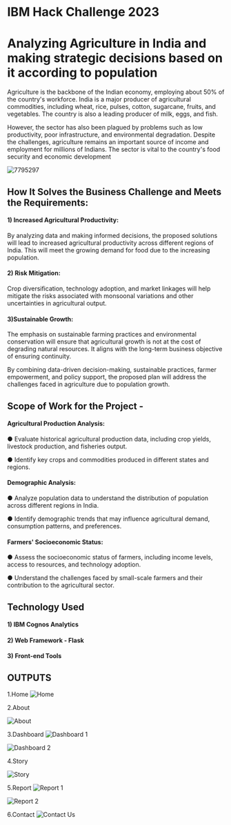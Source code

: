 # IBM Hack Challenge 2023

# Analyzing Agriculture in India and making strategic decisions based on it according to population

Agriculture is the backbone of the Indian economy, employing about 50% of the
country's workforce. India is a major producer of agricultural commodities, including
wheat, rice, pulses, cotton, sugarcane, fruits, and vegetables. The country is also a
leading producer of milk, eggs, and fish.

However, the sector has also been plagued by problems such as low productivity, poor
infrastructure, and environmental degradation.
Despite the challenges, agriculture remains an important source of income and
employment for millions of Indians. The sector is vital to the country's food security and
economic development

![7795297](https://github.com/smartinternz02/SBSPS-Challenge-10427-1690993891/assets/108221297/233e84f8-9078-4d64-94d2-0b3bbc2f7d10)


## How It Solves the Business Challenge and Meets the Requirements:

#### 1) Increased Agricultural Productivity: 
By analyzing data and making informed decisions, the proposed solutions will lead to increased agricultural productivity across different regions of India. This will meet the growing demand for food due to the increasing population.



#### 2) Risk Mitigation:
Crop diversification, technology adoption, and market linkages will help mitigate the risks associated with monsoonal variations and other uncertainties in agricultural output.



#### 3)Sustainable Growth: 
The emphasis on sustainable farming practices and environmental conservation will ensure that agricultural growth is not at the cost of degrading natural resources. It aligns with the long-term business objective of ensuring continuity.

By combining data-driven decision-making, sustainable practices, farmer empowerment, and policy support, the proposed plan will address the challenges faced in agriculture due to population growth.
## Scope of Work for the Project -

#### Agricultural Production Analysis:
● Evaluate historical agricultural production data, including crop yields, livestock
production, and fisheries output.

● Identify key crops and commodities produced in different states and regions.

#### Demographic Analysis:

● Analyze population data to understand the distribution of population across
different regions in India.

● Identify demographic trends that may influence agricultural demand,
consumption patterns, and preferences.

#### Farmers' Socioeconomic Status:

● Assess the socioeconomic status of farmers, including income levels, access to
resources, and technology adoption.

● Understand the challenges faced by small-scale farmers and their contribution to
the agricultural sector.



## Technology Used

#### 1)  IBM Cognos Analytics

#### 2) Web Framework - Flask

#### 3) Front-end Tools



## OUTPUTS

1.Home
![Home](https://github.com/smartinternz02/SBSPS-Challenge-10427-1690993891/assets/108221297/fedf8440-d02d-4a37-b415-4a3965fe677c)



2.About

![About](https://github.com/smartinternz02/SBSPS-Challenge-10427-1690993891/assets/108221297/7bae040c-57d4-4291-b43f-655abb43e897)


3.Dashboard
![Dashboard 1](https://github.com/smartinternz02/SBSPS-Challenge-10427-1690993891/assets/108221297/05dd86c8-b835-4e40-bec7-ad3369dad142)

![Dashboard 2](https://github.com/smartinternz02/SBSPS-Challenge-10427-1690993891/assets/108221297/79d863c6-c344-4d42-b6e3-954df993a6e4)


4.Story

![Story](https://github.com/smartinternz02/SBSPS-Challenge-10427-1690993891/assets/108221297/fca9b8c7-f53a-4fa5-91ca-8434f7bc2347)


5.Report
![Report 1](https://github.com/smartinternz02/SBSPS-Challenge-10427-1690993891/assets/108221297/b91be4e2-e897-44f2-a8dd-32f01de6e370)


![Report 2](https://github.com/smartinternz02/SBSPS-Challenge-10427-1690993891/assets/108221297/eecb9b67-4272-4aa8-bfee-495be6cd87af)


6.Contact
![Contact Us](https://github.com/smartinternz02/SBSPS-Challenge-10427-1690993891/assets/108221297/5dae2c03-320c-42c1-9af0-46c7d10bb67a)
